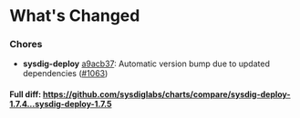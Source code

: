 # What's Changed

### Chores
- **sysdig-deploy** [a9acb37](https://github.com/sysdiglabs/charts/commit/a9acb377e7cc2786ae61e4d16202ae02aa017ccc): Automatic version bump due to updated dependencies ([#1063](https://github.com/sysdiglabs/charts/issues/1063))

#### Full diff: https://github.com/sysdiglabs/charts/compare/sysdig-deploy-1.7.4...sysdig-deploy-1.7.5
